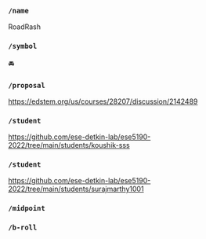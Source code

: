 ### `/name`
RoadRash
### `/symbol`
🚘
### `/proposal`
https://edstem.org/us/courses/28207/discussion/2142489
### `/student`
https://github.com/ese-detkin-lab/ese5190-2022/tree/main/students/koushik-sss
### `/student`
https://github.com/ese-detkin-lab/ese5190-2022/tree/main/students/surajmarthy1001
### `/midpoint`
### `/b-roll`
